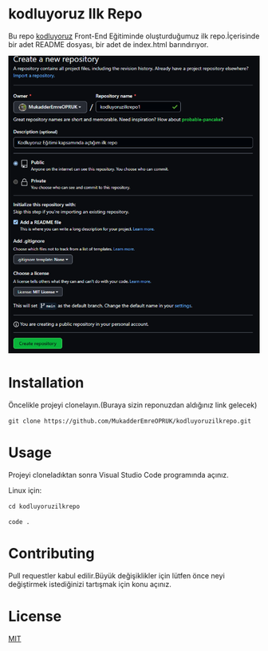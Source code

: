 # kodluyoruz Ilk Repo

Bu repo [kodluyoruz](https://kodluyoruz.org/) Front-End Eğitiminde oluşturduğumuz ilk repo.İçerisinde bir adet README dosyası, bir adet de index.html barındırıyor.

![odev](ss.png)

# Installation

Öncelikle projeyi clonelayın.(Buraya sizin reponuzdan aldığınız link gelecek)

`git clone https://github.com/MukadderEmreOPRUK/kodluyoruzilkrepo.git `

# Usage

Projeyi cloneladıktan sonra Visual Studio Code programında açınız.

Linux için:

`cd kodluyoruzilkrepo`

`code .`

# Contributing

Pull requestler kabul edilir.Büyük değişiklikler için lütfen önce neyi değiştirmek istediğinizi tartışmak için konu açınız.

# License
[MIT](https://choosealicense.com/licenses/mit/)

